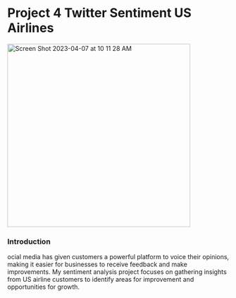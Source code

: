 # Project 4 Twitter Sentiment US Airlines
<img width="415" alt="Screen Shot 2023-04-07 at 10 11 28 AM" src="https://user-images.githubusercontent.com/44559346/230624338-2aee30f6-86d7-412d-a04c-d47250a7341c.png">

### Introduction

ocial media has given customers a powerful platform to voice their opinions, making it easier for businesses to receive feedback and make improvements. My sentiment analysis project focuses on gathering insights from US airline customers to identify areas for improvement and opportunities for growth.
